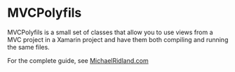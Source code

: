 MVCPolyfils
=============

MVCPolyfils is a small set of classes that allow you to use views from a MVC project 
in a Xamarin project and have them both compiling and running the same files. 

For the complete guide, see [MichaelRidland.com](http://www.michaelridland.com)

